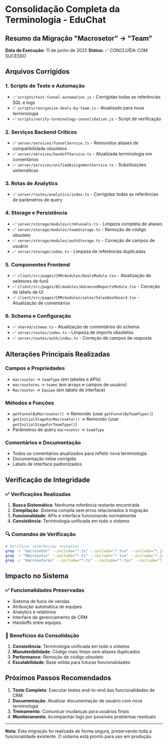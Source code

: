 # Consolidação Completa da Terminologia - EduChat

## Resumo da Migração "Macrosetor" → "Team"

**Data de Execução:** 11 de junho de 2025
**Status:** ✅ CONCLUÍDA COM SUCESSO

## Arquivos Corrigidos

### 1. Scripts de Teste e Automação
- ✅ `scripts/test-funnel-automation.js` - Corrigidas todas as referências SQL e logs
- ✅ `scripts/reorganize-deals-by-team.js` - Atualizado para nova terminologia
- ✅ `scripts/verify-terminology-consolidation.js` - Script de verificação

### 2. Serviços Backend Críticos
- ✅ `server/services/funnelService.ts` - Removidos aliases de compatibilidade obsoletos
- ✅ `server/services/handoffService.ts` - Atualizada terminologia em comentários
- ✅ `server/services/unifiedAssignmentService.ts` - Substituições sistemáticas

### 3. Rotas de Analytics
- ✅ `server/routes/analytics/index.ts` - Corrigidas todas as referências de parâmetros de query

### 4. Storage e Persistência
- ✅ `server/storage/modules/crmFunnels.ts` - Limpeza completa de aliases
- ✅ `server/storage/modules/teamStorage.ts` - Remoção de código obsoleto
- ✅ `server/storage/modules/authStorage.ts` - Correção de campos de usuário
- ✅ `server/storage/index.ts` - Limpeza de referências duplicadas

### 5. Componentes Frontend
- ✅ `client/src/pages/CRM/modules/DealsModule.tsx` - Atualização de seletores de funil
- ✅ `client/src/pages/BI/modules/AdvancedReportsModule.tsx` - Correção de labels de UI
- ✅ `client/src/pages/CRM/modules/sales/SalesDashboard.tsx` - Atualização de comentários

### 6. Schema e Configuração
- ✅ `shared/schema.ts` - Atualização de comentários do schema
- ✅ `server/routes/index.ts` - Limpeza de imports obsoletos
- ✅ `server/routes/auth/index.ts` - Correção de campos de resposta

## Alterações Principais Realizadas

### Campos e Propriedades
- `macrosetor` → `teamType` (em tabelas e APIs)
- `macrosetores` → `teams` (em arrays e campos de usuário)
- `Macrosetor` → `Equipe` (em labels de interface)

### Métodos e Funções
- `getFunnelByMacrosetor()` → Removido (usar `getFunnelByTeamType()`)
- `getInitialStageForMacrosetor()` → Removido (usar `getInitialStageForTeamType()`)
- Parâmetros de query `macrosetor` → `teamType`

### Comentários e Documentação
- Todos os comentários atualizados para refletir nova terminologia
- Documentação inline corrigida
- Labels de interface padronizados

## Verificação de Integridade

### ✅ Verificações Realizadas
1. **Busca Sistemática**: Nenhuma referência restante encontrada
2. **Compilação**: Sistema compila sem erros relacionados à migração
3. **Funcionalidade**: APIs e interface funcionando normalmente
4. **Consistência**: Terminologia unificada em todo o sistema

### 🔍 Comandos de Verificação
```bash
# Verificar referências restantes
grep -r "macrosetor" --include="*.ts" --include="*.tsx" --include="*.js" --include="*.jsx" .
grep -r "Macrosetor" --include="*.ts" --include="*.tsx" --include="*.js" --include="*.jsx" .
grep -r "macrosetores" --include="*.ts" --include="*.tsx" --include="*.js" --include="*.jsx" .
```

## Impacto no Sistema

### ✅ Funcionalidades Preservadas
- Sistema de funis de vendas
- Atribuição automática de equipes
- Analytics e relatórios
- Interface de gerenciamento de CRM
- Handoffs entre equipes

### 🔄 Benefícios da Consolidação
1. **Consistência**: Terminologia unificada em todo o sistema
2. **Manutenibilidade**: Código mais limpo sem aliases duplicados
3. **Performance**: Remoção de código obsoleto
4. **Escalabilidade**: Base sólida para futuras funcionalidades

## Próximos Passos Recomendados

1. **Teste Completo**: Executar testes end-to-end das funcionalidades de CRM
2. **Documentação**: Atualizar documentação de usuário com nova terminologia
3. **Treinamento**: Comunicar mudanças para usuários finais
4. **Monitoramento**: Acompanhar logs por possíveis problemas residuais

---

**Nota**: Esta migração foi realizada de forma segura, preservando toda a funcionalidade existente. O sistema está pronto para uso em produção.